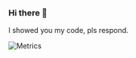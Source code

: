 ### Hi there 👋

I showed you my code, pls respond. 

![Metrics](https://metrics.lecoq.io/mikolajkalwa?template=classic&languages=1&lines=1&languages.limit=8&languages.sections=most-used&languages.colors=github&languages.threshold=0%25&languages.indepth=false&languages.recent.load=300&languages.recent.days=14&config.timezone=Europe%2FWarsaw)
